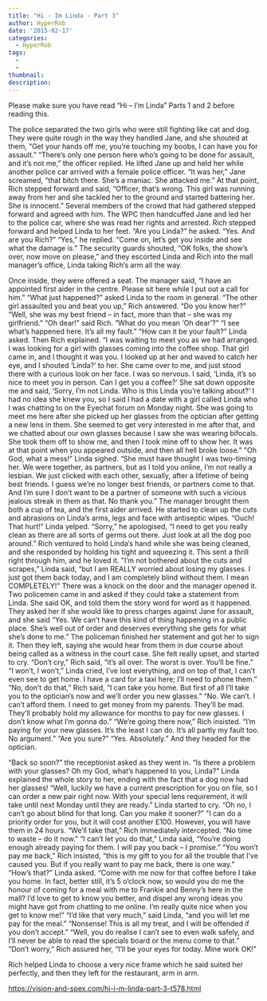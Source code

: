 ```yaml
---
title: "Hi - Im Linda - Part 3"
author: HyperRob
date: '2015-02-17'
categories:
  - HyperRob
tags:
  - 
  - 
thumbnail: 
description: 
---
```


Please make sure you have read “Hi – I’m Linda” Parts 1 and 2 before reading this.

The police separated the two girls who were still fighting like cat and dog. They were quite rough in the way they handled Jane, and she shouted at them, “Get your hands off me, you’re touching my boobs, I can have you for assault.”
“There’s only one person here who’s going to be done for assault, and it’s not me,” the officer replied. He lifted Jane up and held her while another police car arrived with a female police officer.
“It was her,” Jane screamed, “that bitch there. She’s a maniac. She attacked me.”
At that point, Rich stepped forward and said, “Officer, that’s wrong. This girl was running away from her and she tackled her to the ground and started battering her. She is innocent.” Several members of the crowd that had gathered stepped forward and agreed with him. The WPC then handcuffed Jane and led her to the police car, where she was read her rights and arrested. Rich stepped forward and helped Linda to her feet.
“Are you Linda?” he asked.
“Yes. And are you Rich?”
“Yes,” he replied. “Come on, let’s get you inside and see what the damage is.”
The security guards shouted, “OK folks, the show’s over, now move on please,” and they escorted Linda and Rich into the mall manager’s office, Linda taking Rich’s arm all the way.

Once inside, they were offered a seat. The manager said, “I have an appointed first aider in the centre. Please sit here while I put out a call for him.”
“What just happened?” asked Linda to the room in general.
“The other girl assaulted you and beat you up,” Rich answered. “Do you know her?”
“Well, she was my best friend – in fact, more than that – she was my girlfriend.”
“Oh dear!” said Rich.
“What do you mean ‘Oh dear’?”
“I see what’s happened here. It’s all my fault.”
“How can it be your fault?” Linda asked.
Then Rich explained. “I was waiting to meet you as we had arranged. I was looking for a girl with glasses coming into the coffee shop. That girl came in, and I thought it was you. I looked up at her and waved to catch her eye, and I shouted ‘Linda?’ to her. She came over to me, and just stood there with a curious look on her face. I was so nervous. I said, ‘Linda, it’s so nice to meet you in person. Can I get you a coffee?’ She sat down opposite me and said, ‘Sorry, I’m not Linda. Who is this Linda you’re talking about?’
I had no idea she knew you, so I said I had a date with a girl called Linda who I was chatting to on the Eyechat forum on Monday night. She was going to meet me here after she picked up her glasses from the optician after getting a new lens in them. She seemed to get very interested in me after that, and we chatted about our own glasses because I saw she was wearing bifocals. She took them off to show me, and then I took mine off to show her. It was at that point when you appeared outside, and then all hell broke loose.”
"Oh God, what a mess!” Linda sighed. “She must have thought I was two-timing her. We were together, as partners, but as I told you online, I’m not really a lesbian. We just clicked with each other, sexually, after a lifetime of being best friends. I guess we’re no longer best friends, or partners come to that. And I’m sure I don’t want to be a partner of someone with such a vicious jealous streak in them as that. No thank you.”
The manager brought them both a cup of tea, and the first aider arrived. He started to clean up the cuts and abrasions on Linda’s arms, legs and face with antiseptic wipes.
“Ouch! That hurt!” Linda yelped.
“Sorry,” he apologised, “I need to get you really clean as there are all sorts of germs out there. Just look at all the dog poo around.”
Rich ventured to hold Linda’s hand while she was being cleaned, and she responded by holding his tight and squeezing it. This sent a thrill right through him, and he loved it.
"I’m not bothered about the cuts and scrapes,” Linda said, “but I am REALLY worried about losing my glasses. I just got them back today, and I am completely blind without them. I mean COMPLETELY!”
There was a knock on the door and the manager opened it. Two policemen came in and asked if they could take a statement from Linda. She said OK, and told them the story word for word as it happened. They asked her if she would like to press charges against Jane for assault, and she said “Yes. We can’t have this kind of thing happening in a public place. She’s well out of order and deserves everything she gets for what she’s done to me.”
The policeman finished her statement and got her to sign it. Then they left, saying she would hear from them in due course about being called as a witness in the court case. She felt really upset, and started to cry.
“Don’t cry,” Rich said, “it’s all over. The worst is over. You’ll be fine.”
“I won’t, I won’t,” Linda cried, I’ve lost everything, and on top of that, I can’t even see to get home. I have a card for a taxi here; I’ll need to phone them.”
“No, don’t do that,” Rich said, “I can take you home. But first of all I’ll take you to the optician’s now and we’ll order you new glasses.”
“No. We can’t. I can’t afford them. I need to get money from my parents. They’ll be mad. They’ll probably hold my allowance for months to pay for new glasses. I don’t know what I’m gonna do.”
“We’re going there now,” Rich insisted. “I’m paying for your new glasses. It’s the least I can do. It’s all partly my fault too. No argument.”
“Are you sure?”
“Yes. Absolutely.” And they headed for the optician.

“Back so soon?” the receptionist asked as they went in. “Is there a problem with your glasses? Oh my God, what’s happened to you, Linda?”
Linda explained the whole story to her, ending with the fact that a dog now had her glasses!
“Well, luckily we have a current prescription for you on file, so I can order a new pair right now. With your special lens requirement, it will take until next Monday until they are ready.”
Linda started to cry. “Oh no, I can’t go about blind for that long. Can you make it sooner?”
"I can do a priority order for you, but it will cost another £100. However, you will have them in 24 hours. “We’ll take that,” Rich immediately intercepted. “No time to waste – do it now.”
“I can’t let you do that,” Linda said, “You’re doing enough already paying for them. I will pay you back – I promise.”
“You won’t pay me back,” Rich insisted, “this is my gift to you for all the trouble that I’ve caused you. But if you really want to pay me back, there is one way.”
“How’s that?” Linda asked.
“Come with me now for that coffee before I take you home. In fact, better still, it’s 5 o’clock now, so would you do me the honour of coming for a meal with me to Frankie and Benny’s here in the mall? I’d love to get to know you better, and dispel any wrong ideas you might have got from chatting to me online. I’m really quite nice when you get to know me!”
“I’d like that very much,” said Linda, “and you will let me pay for the meal.”
“Nonsense! This is all my treat, and I will be offended if you don’t accept.”
“Well, you do realise I can’t see to even walk safely, and I’ll never be able to read the specials board or the menu come to that.”
“Don’t worry,” Rich assured her, “I’ll be your eyes for today. Mine work OK!”

Rich helped Linda to choose a very nice frame which he said suited her perfectly, and then they left for the restaurant, arm in arm.



https://vision-and-spex.com/hi-i-m-linda-part-3-t578.html
